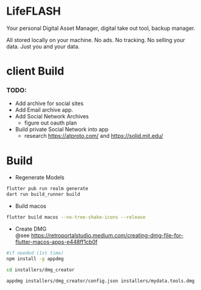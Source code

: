 # LifeFLASH

Your personal Digital Asset Manager, digital take out tool, backup manager.

All stored locally on your machine. No ads. No tracking. No selling your data. Just you and your data.
         

# client Build

### TODO:
- Add archive for social sites
- Add Email archive app.
- Add Social Network Archives
  - figure out oauth plan
- Build private Social Network into app
  - research https://atproto.com/ and https://solid.mit.edu/


# Build
* Regenerate Models 
```bash
flutter pub run realm generate
dart run build_runner build
```

* Build macos 
```bash
flutter build macos --no-tree-shake-icons --release
```

* Create DMG  
@see https://retroportalstudio.medium.com/creating-dmg-file-for-flutter-macos-apps-e448ff1cb0f

```bash
#if needed (1st time) 
npm install -g appdmg
```
```bash
cd installers/dmg_creator
```
```bash
appdmg installers/dmg_creator/config.json installers/mydata.tools.dmg
```

